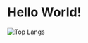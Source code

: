 # Hello World!


![Top Langs](https://github-readme-stats.vercel.app/api/top-langs/?username=CreativeMotion26\&layout=compact)
